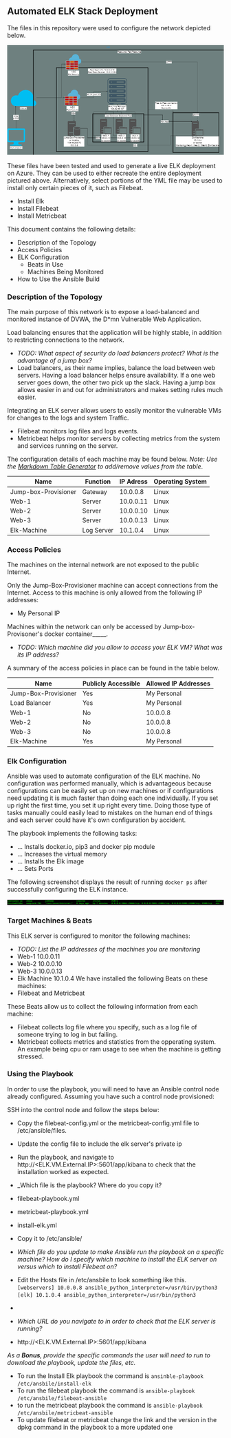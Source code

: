 ## Automated ELK Stack Deployment

The files in this repository were used to configure the network depicted below.

![](Images/diagram.png)

These files have been tested and used to generate a live ELK deployment on Azure. They can be used to either recreate the entire deployment pictured above. Alternatively, select portions of the YML file may be used to install only certain pieces of it, such as Filebeat.

  - Install Elk [](Project-1/ansible/install-elk)
  - Install Filebeat [](Project-1/ansible/filebeat-playbook)
  - Install Metricbeat [](Project-1/ansible/metricbeat-playbook)

This document contains the following details:
- Description of the Topology
- Access Policies
- ELK Configuration
  - Beats in Use
  - Machines Being Monitored
- How to Use the Ansible Build


### Description of the Topology

The main purpose of this network is to expose a load-balanced and monitored instance of DVWA, the D*mn Vulnerable Web Application.

Load balancing ensures that the application will be highly stable, in addition to restricting connections to the network.
- _TODO: What aspect of security do load balancers protect? What is the advantage of a jump box?_
- Load balancers, as their name implies, balance the load between web servers. Having a load balancer helps ensure availability. If a one web server goes down, the other two pick up the slack. Having a jump box allows easier in and out for administrators and makes setting rules much easier. 

Integrating an ELK server allows users to easily monitor the vulnerable VMs for changes to the logs and system Traffic.
- Filebeat monitors log files and logs events.
- Metricbeat helps monitor servers by collecting metrics from the system and services running on the server.

The configuration details of each machine may be found below.
_Note: Use the [Markdown Table Generator](http://www.tablesgenerator.com/markdown_tables) to add/remove values from the table_.

| Name                 | Function   | IP Adress | Operating System |
|----------------------|------------|-----------|------------------|
| Jump-box-Provisioner | Gateway    | 10.0.0.8  | Linux            |
| Web-1                | Server     | 10.0.0.11 | Linux            |
| Web-2                | Server     | 10.0.0.10 | Linux            |
| Web-3                | Server     | 10.0.0.13 | Linux            |
| Elk-Machine          | Log Server | 10.1.0.4  | Linux            |
### Access Policies

The machines on the internal network are not exposed to the public Internet. 

Only the Jump-Box-Provisioner machine can accept connections from the Internet. Access to this machine is only allowed from the following IP addresses:
- My Personal IP


Machines within the network can only be accessed by Jump-box-Provisoner's docker container_____.
- _TODO: Which machine did you allow to access your ELK VM? What was its IP address?_

A summary of the access policies in place can be found in the table below.

| Name                 | Publicly Accessible | Allowed IP Addresses |
|----------------------|---------------------|----------------------|
| Jump-Box-Provisioner | Yes                 | My Personal          |
| Load Balancer        | Yes                 | My Personal          |
| Web-1                | No                  | 10.0.0.8             |
| Web-2                | No                  | 10.0.0.8             |
| Web-3                | No                  | 10.0.0.8             |
| Elk-Machine          | Yes                 | My Personal          |

### Elk Configuration

Ansible was used to automate configuration of the ELK machine. No configuration was performed manually, which is advantageous because configurations can be easily set up on new machines or if configurations need updating it is much faster than doing each one individually. If you set up right the first time, you set it up right every time. Doing those type of tasks manually could easily lead to mistakes on the human end of things and each server could have it's own configuration by accident.

The playbook implements the following tasks:
- ... Installs docker.io, pip3 and docker pip module
- ... Increases the virtual memory
- ... Installs the Elk image
- ... Sets Ports

The following screenshot displays the result of running `docker ps` after successfully configuring the ELK instance.

![](Images/docker_ps_output.png)

### Target Machines & Beats
This ELK server is configured to monitor the following machines:

- _TODO: List the IP addresses of the machines you are monitoring_
- Web-1 10.0.0.11
- Web-2 10.0.0.10
- Web-3 10.0.0.13
- Elk Machine 10.1.0.4
We have installed the following Beats on these machines:
- Filebeat and Metricbeat

These Beats allow us to collect the following information from each machine:
- Filebeat collects log file where you specify, such as a log file of someone trying to log in but failing.
- Metricbeat collects metrics and statistics from the opperating system. An example being cpu or ram usage to see when the machine is getting stressed.

### Using the Playbook
In order to use the playbook, you will need to have an Ansible control node already configured. Assuming you have such a control node provisioned: 

SSH into the control node and follow the steps below:
- Copy the filebeat-config.yml or the metricbeat-config.yml file to /etc/ansible/files.
- Update the config file to include the elk server's private ip
- Run the playbook, and navigate to http://<ELK.VM.External.IP>:5601/app/kibana to check that the installation worked as expected.

- _Which file is the playbook? Where do you copy it?
- filebeat-playbook.yml  
- metricbeat-playbook.yml
- install-elk.yml
- Copy it to /etc/ansible/
- _Which file do you update to make Ansible run the playbook on a specific machine? How do I specify which machine to install the ELK server on versus which to install Filebeat on?_
- Edit the Hosts file in /etc/ansbile to look something like this.
	`
	[webservers]
	 10.0.0.8 ansible_python_interpreter=/usr/bin/python3
	[elk]
	 10.1.0.4 ansible_python_interpreter=/usr/bin/python3
	`
- 
- _Which URL do you navigate to in order to check that the ELK server is running?_
- http://<ELK.VM.External.IP>:5601/app/kibana

_As a **Bonus**, provide the specific commands the user will need to run to download the playbook, update the files, etc._

- To run the Install Elk playbook the command is `ansinble-playbook /etc/ansbile/install-elk`
- To run the filebeat playbook the command is `ansible-playbook /etc/ansbile/filebeat-ansible`
- to run the metricbeat playbook the command is `ansible-playbook /etc/ansbile/metricbeat-ansible`
- To update filebeat or metricbeat change the link and the version in the dpkg command in the playbook to a more updated one